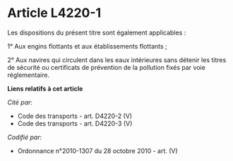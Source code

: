 # Article L4220-1

Les dispositions du présent titre sont également applicables :

1° Aux engins flottants et aux établissements flottants ;

2° Aux navires qui circulent dans les eaux intérieures sans détenir les titres de sécurité ou certificats de prévention de la
pollution fixés par voie réglementaire.

**Liens relatifs à cet article**

_Cité par_:

  - Code des transports - art. D4220-2 (V)
  - Code des transports - art. D4220-3 (V)

_Codifié par_:

  - Ordonnance n°2010-1307 du 28 octobre 2010 - art. (V)
